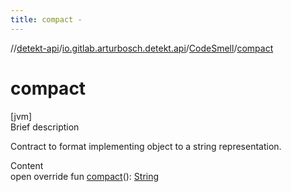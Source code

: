 ```yaml
---
title: compact -
---
```

//[detekt-api](../../index.md)/[io.gitlab.arturbosch.detekt.api](../index.md)/[CodeSmell](index.md)/[compact](compact.md)



# compact  
[jvm]  
Brief description  


Contract to format implementing object to a string representation.

  
Content  
open override fun [compact](compact.md)(): [String](https://kotlinlang.org/api/latest/jvm/stdlib/kotlin/-string/index.html)  



